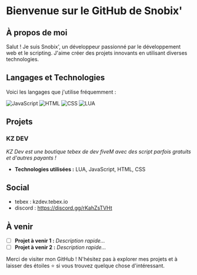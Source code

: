 # Bienvenue sur le GitHub de Snobix'

## À propos de moi
Salut ! Je suis Snobix', un développeur passionné par le développement web et le scripting. J'aime créer des projets innovants en utilisant diverses technologies.

## Langages et Technologies
Voici les langages que j'utilise fréquemment :

![JavaScript](https://img.shields.io/badge/JavaScript-F7DF1E?style=for-the-badge&logo=javascript&logoColor=black)
![HTML](https://img.shields.io/badge/HTML-E34F26?style=for-the-badge&logo=html5&logoColor=white)
![CSS](https://img.shields.io/badge/CSS-1572B6?style=for-the-badge&logo=css3&logoColor=white)
![LUA](https://img.shields.io/badge/LUA-2C2D72?style=for-the-badge&logo=lua&logoColor=white)

## Projets

### KZ DEV
_KZ Dev est une boutique tebex de dev fiveM avec des script parfois gratuits et d'autres payants !_
- **Technologies utilisées :** LUA, JavaScript, HTML, CSS

## Social

- tebex : kzdev.tebex.io
- discord : https://discord.gg/rKahZsTVHt

## À venir
- [ ] **Projet à venir 1 :** _Description rapide..._
- [ ] **Projet à venir 2 :** _Description rapide..._

Merci de visiter mon GitHub ! N'hésitez pas à explorer mes projets et à laisser des étoiles ⭐️ si vous trouvez quelque chose d'intéressant.



